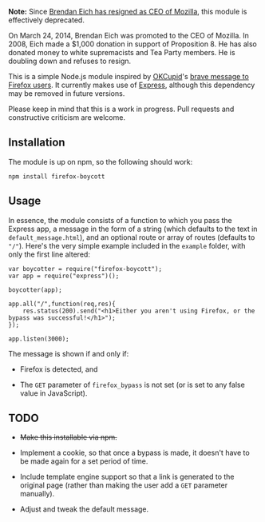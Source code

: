 **Note:** Since [Brendan Eich has resigned as CEO of Mozilla](https://blog.mozilla.org/blog/2014/04/03/brendan-eich-steps-down-as-mozilla-ceo/), this module is effectively deprecated.

On March 24, 2014, Brendan Eich was promoted to the CEO of Mozilla. In 2008, Eich made a $1,000 donation in support of Proposition 8. He has also donated money to white supremacists and Tea Party members. He is doubling down and refuses to resign.

This is a simple Node.js module inspired by [OKCupid](https://www.okcupid.com/)'s [brave message to Firefox users](http://www.huffingtonpost.com/2014/03/31/okcupid-mozilla_n_5065743.html). It currently makes use of [Express](http://expressjs.com), although this dependency may be removed in future versions.

Please keep in mind that this is a work in progress. Pull requests and constructive criticism are welcome.

Installation
------------

The module is up on npm, so the following should work:

	npm install firefox-boycott

Usage
-----

In essence, the module consists of a function to which you pass the Express app, a message in the form of a string (which defaults to the text in `default_message.html`), and an optional route or array of routes (defaults to `"/"`). Here's the very simple example included in the `example` folder, with only the first line altered:

	var boycotter = require("firefox-boycott");
	var app = require("express")();

	boycotter(app);

	app.all("/",function(req,res){
		res.status(200).send("<h1>Either you aren't using Firefox, or the bypass was successful!</h1>");
	});

	app.listen(3000);


The message is shown if and only if:

* Firefox is detected, and

* The `GET` parameter of `firefox_bypass` is not set (or is set to any false value in JavaScript).

TODO
-----

* ~~Make this installable via npm.~~

* Implement a cookie, so that once a bypass is made, it doesn't have to be made again for a set period of time.

* Include template engine support so that a link is generated to the original page (rather than making the user add a `GET` parameter manually).

* Adjust and tweak the default message.
